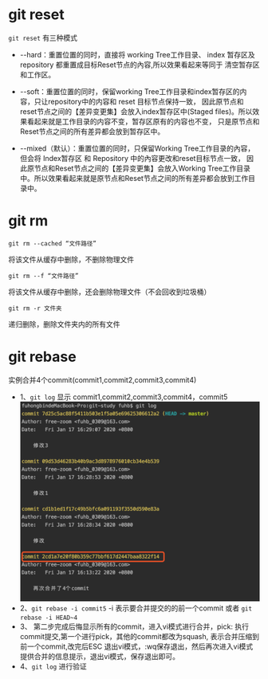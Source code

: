  # git reset
 
 `git reset` 有三种模式 
 
 + --hard：重置位置的同时，直接将 working Tree工作目录、 index 暂存区及 repository 都重置成目标Reset节点的內容,所以效果看起来等同于
 清空暂存区和工作区。
 
 + --soft：重置位置的同时，保留working Tree工作目录和index暂存区的内容，只让repository中的内容和 reset 目标节点保持一致，
 因此原节点和reset节点之间的【差异变更集】会放入index暂存区中(Staged files)。所以效果看起来就是工作目录的内容不变，暂存区原有的内容也不变，
 只是原节点和Reset节点之间的所有差异都会放到暂存区中。
 
 + --mixed（默认）：重置位置的同时，只保留Working Tree工作目录的內容，但会将 Index暂存区 和 Repository 中的內容更改和reset目标节点一致，
 因此原节点和Reset节点之间的【差异变更集】会放入Working Tree工作目录中。所以效果看起来就是原节点和Reset节点之间的所有差异都会放到工作目录中。
 

 # git rm 

`git rm --cached “文件路径”` 

将该文件从缓存中删除，不删除物理文件

`git rm --f “文件路径”`

将该文件从缓存中删除，还会删除物理文件（不会回收到垃圾桶）

`git rm -r 文件夹`

递归删除，删除文件夹内的所有文件

# git rebase

实例合并4个commit(commit1,commit2,commit3,commit4)

+ 1、`git log` 显示 commit1,commit2,commit3,commit4，commit5
    ![git log](/images/rebase/rebase1.png)
+ 2、`git rebase -i commit5` -i 表示要合并提交的的前一个commit 或者 `git rebase -i HEAD~4`
+ 3、 第二步完成后悔显示所有的commit，进入vi模式进行合并，pick: 执行commit提交,第一个进行pick，其他的commit都改为squash, 
    表示合并压缩到前一个commit,改完后ESC 退出vi模式，:wq保存退出，然后再次进入vi模式提供合并的信息提示，退出vi模式，保存退出即可。
+ 4、`git log` 进行验证
